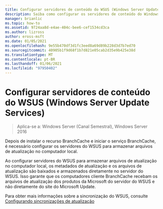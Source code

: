 ```yaml
---
title: Configurar servidores de conteúdo do WSUS (Windows Server Update Services)
description: Saiba como configurar os servidores de conteúdo do Windows Server Update Services (WSUS) para armazenar arquivos de atualização no computador local.
manager: brianlic
ms.topic: how-to
ms.assetid: 9724aa8d-e4ae-404c-bee6-cef1534cd3ca
ms.author: lizross
author: eross-msft
ms.date: 01/05/2021
ms.openlocfilehash: 9e55b470df3d1fc3eed8a69d89b228d3d7b7ed70
ms.sourcegitcommit: 40905b1f9d68f1b7d821e05cab2d35e9b425e38d
ms.translationtype: MT
ms.contentlocale: pt-BR
ms.lasthandoff: 01/06/2021
ms.locfileid: "97950402"
---
```

# <a name="configure-windows-server-update-services-wsus-content-servers"></a>Configurar servidores de conteúdo do WSUS (Windows Server Update Services)

>Aplica-se a: Windows Server (Canal Semestral), Windows Server 2016

Depois de instalar o recurso BranchCache e iniciar o serviço BranchCache, é necessário configurar os servidores do WSUS para armazenar arquivos de atualização no computador local.

Ao configurar servidores do WSUS para armazenar arquivos de atualização no computador local, os metadados de atualização e os arquivos de atualização são baixados e armazenados diretamente no servidor do WSUS. Isso garante que os computadores cliente BranchCache recebam os arquivos de atualização dos produtos da Microsoft do servidor do WSUS e não diretamente do site do Microsoft Update.

Para obter mais informações sobre a sincronização do WSUS, consulte [Configurando sincronizações de atualização](../../../administration/windows-server-update-services/manage/setting-up-update-synchronizations.md)